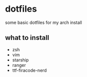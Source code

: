 # dotfiles

some basic dotfiles for my arch install

## what to install

- zsh
- vim
- starship
- ranger
- ttf-firacode-nerd
